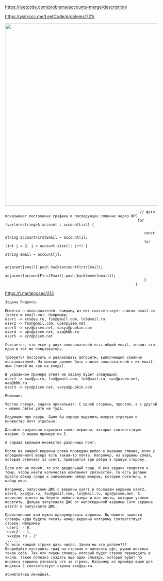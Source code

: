 https://leetcode.com/problems/accounts-merge/description/

https://walkccc.me/LeetCode/problems/721/

<img src="https://github.com/SkosMartren/useful-materials/blob/main/721_1.png" width="1200" height="600"/>

                                                                  // фото показывает построение графика и последующее сляиние через DFS
                                                                 for (vector<string>& account : accountList) {
                                                                    
                                                                    const string accountFirstEmail = account[1];
                                                                    for (int j = 2; j < account.size(); j++) {
                                                                        string email = account[j];
                                                                        
                                                                        adjacent[email].push_back(accountFirstEmail);
                                                                        adjacent[accountFirstEmail].push_back(move(email));
                                                                    }
                                                                }

https://t.me/algoses/213

    Задача Яндекса. 
    
    Имеется n пользователей, каждому из них соответствует список email-ов (всего m email-ов). Например:
    user1 -> xxx@ya.ru, foo@gmail.com, lol@mail.ru  
    user2 -> foo@gmail.com, ups@pisem.net  
    user3 -> xyz@pisem.net, vasya@pupkin.com  
    user4 -> ups@pisem.net, aaa@bbb.ru  
    user5 -> xyz@pisem.net
    
    Считается, что если у двух пользователей есть общий email, значит это один и тот же пользователь.
    
    Требуется построить и реализовать алгоритм, выполняющий слияние пользователей. На выходе должен быть список пользователей с их email-ами (такой же как на входе).
    
    В указанном примере ответ на задачу будет следующий:
    user1 -> xxx@ya.ru, foo@gmail.com, lol@mail.ru, ups@pisem.net, aaa@bbb.ru  
    user3 -> xyz@pisem.net, vasya@pupkin.com  
    
    Решение: 
    
    Честно говоря, задача прикольная. С одной стороны, простая, а с другой — можно легко уйти не туда. 
    
    Подумаем про графы. Было бы хорошо выделить юзеров отдельно и множество почт отдельно. 
    
    Давайте визуально нарисуем слева вершины, которые соответствуют юзерам. В нашем примере их 5. 
    
    А справа выпишем множество различных почт. 
    
    После из каждой вершины слева проведем ребро к вершине справа, если у определенного юзера есть такая-то почта. Например, из вершины слева, которая отвечает за user1, проведется три ребра в правую сторону. 
    
    Если кто не понял, то это двудольный граф. И вся задача сводится к тому, чтобы найти количество компонент связностей. То есть делаем просто обход графа и запоминаем набор юзеров, которые посетили, и набор почт. 
    
    Например, запускаем ДФС с вершины user1 и посещаем вершины user2, user4, xxx@ya.ru, foo@gmail.com, lol@mail.ru, ups@pisem.net. В качестве ответа вы берете любого юзера и все почты, которые успели посетить. Дальше запускаете ДФС от непосещенной вершины (это вершина user3) и запускаете ДФС.
    
    Единственное вам нужно пронумеровать вершины. Вы можете завести словарь куда будете писать номер вершины которому соответствует строка. Например 
    'user1' - 0, 
    'user2' - 1, 
    'xxx@ya.ru - 2' 
    .......
    То есть каждой строке дать число. Зачем мы это делаем??? 
    Попробуйте построить граф на строках и написать дфс, думаю веселье такое себе. Так что пишем словарь который будет строки переводить в числа. Также полезно создать еще один словарь, который будет по индексу вершины узнавать что за строка. Например из примера выше для индекса 2 соответствует строка xxx@ya.ru. 
    
    Асимптотика линейная.
